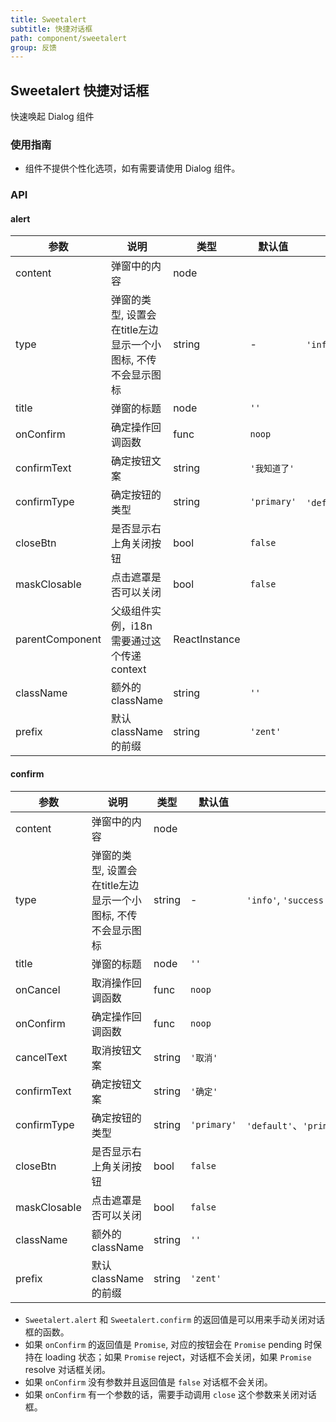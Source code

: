 ```yaml
---
title: Sweetalert
subtitle: 快捷对话框
path: component/sweetalert
group: 反馈
---
```


## Sweetalert 快捷对话框

快速唤起 Dialog 组件

### 使用指南

-  组件不提供个性化选项，如有需要请使用 Dialog 组件。

### API

#### alert

| 参数 | 说明 | 类型 | 默认值 | 备选值 |
| --- | ---- | --- | --- | --- |
| content     | 弹窗中的内容                              | node   |       |                                               |
| type        | 弹窗的类型, 设置会在title左边显示一个小图标, 不传不会显示图标 | string |    -    | `'info'`, `'success'`, `'error'`, `'warning'` |
| title       | 弹窗的标题                               | node   | `''`     |                                               |
| onConfirm   | 确定操作回调函数                            | func   | `noop`   |                                               |
| confirmText | 确定按钮文案                              | string | `'我知道了'`   |                                               |
| confirmType | 确定按钮的类型  | string | `'primary'` | `'default'`、`'primary'`、`'danger'`、`'success'` |
| closeBtn     | 是否显示右上角关闭按钮                   | bool   | `false`   |
| maskClosable | 点击遮罩是否可以关闭                    | bool   | `false`   |
| parentComponent | 父级组件实例，i18n 需要通过这个传递 context | ReactInstance | | |
| className   | 额外的className                        | string | `''`     |                                               |
| prefix      | 默认className的前缀                      | string | `'zent'`|     |

#### confirm

| 参数          | 说明                                      | 类型     | 默认值      | 备选值                                           |
| ----------- | --------------------------------------- | ------ | -------- | --------------------------------------------- |
| content     | 弹窗中的内容                              | node   |       |                                               |
| type        | 弹窗的类型, 设置会在title左边显示一个小图标, 不传不会显示图标 | string |   -   | `'info'`, `'success'`, `'error'`, `'warning'` |
| title       | 弹窗的标题                               | node   | `''`     |                                               |
| onCancel    | 取消操作回调函数                            | func   | `noop`   |                                               |
| onConfirm   | 确定操作回调函数                            | func   | `noop`   |                                               |
| cancelText  | 取消按钮文案                              | string | `'取消'`   |                                               |
| confirmText | 确定按钮文案                              | string | `'确定'`   |                                               |
| confirmType | 确定按钮的类型  | string | `'primary'` | `'default'`、`'primary'`、`'danger'`、`'success'` |
| closeBtn     | 是否显示右上角关闭按钮                   | bool   | `false`   |
| maskClosable | 点击遮罩是否可以关闭                    | bool   | `false`   |
| className   | 额外的className                        | string | `''`     |                                               |
| prefix      | 默认className的前缀                      | string | `'zent'` |                                               |


- `Sweetalert.alert` 和 `Sweetalert.confirm` 的返回值是可以用来手动关闭对话框的函数。
- 如果 `onConfirm` 的返回值是 `Promise`, 对应的按钮会在 `Promise` pending 时保持在 loading 状态；如果 `Promise` reject，对话框不会关闭，如果 `Promise` resolve 对话框关闭。
- 如果 `onConfirm` 没有参数并且返回值是 `false` 对话框不会关闭。
- 如果 `onConfirm` 有一个参数的话，需要手动调用 `close` 这个参数来关闭对话框。
